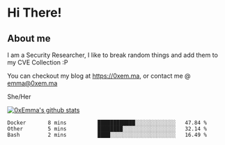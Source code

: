 # Hi There!

## About me
I am a Security Researcher, I like to break random things and add them to my CVE Collection :P 

You can checkout my blog at https://0xem.ma, or contact me @ [emma@0xem.ma](mailto:emma@0xem.ma)

She/Her

[![0xEmma's github stats](https://github-readme-stats.vercel.app/api?username=0xEmma&count_private=true&show_icons=true&theme=dark)](https://github.com/0xEmma)
<!--START_SECTION:waka-->
```text
Docker       8 mins          ████████████░░░░░░░░░░░░░   47.84 % 
Other        5 mins          ████████░░░░░░░░░░░░░░░░░   32.14 % 
Bash         2 mins          ████░░░░░░░░░░░░░░░░░░░░░   16.49 % 
```
<!--END_SECTION:waka-->

